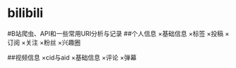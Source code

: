 # bilibili

#B站爬虫、API和一些常用URI分析与记录
##个人信息
×基础信息
×标签
×投稿
×订阅
×关注
×粉丝
×兴趣圈

##视频信息
×cid与aid
×基础信息
×评论
×弹幕
